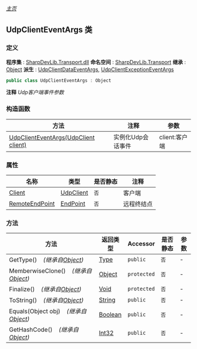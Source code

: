 ###### [主页](./Index.md "主页")
## UdpClientEventArgs 类
### 定义
**程序集** : [SharpDevLib.Transport.dll](./SharpDevLib.Transport.assembly.md "SharpDevLib.Transport.dll")
**命名空间** : [SharpDevLib.Transport](./SharpDevLib.Transport.namespace.md "SharpDevLib.Transport")
**继承** : [Object](https://learn.microsoft.com/en-us/dotnet/api/system.object "Object")
**派生** : [UdpClientDataEventArgs](./SharpDevLib.Transport.UdpClientDataEventArgs.md "UdpClientDataEventArgs"), [UdpClientExceptionEventArgs](./SharpDevLib.Transport.UdpClientExceptionEventArgs.md "UdpClientExceptionEventArgs")
``` csharp
public class UdpClientEventArgs : Object
```
**注释**
*Udp客户端事件参数*

### 构造函数
|方法|注释|参数|
|---|---|---|
|[UdpClientEventArgs(UdpClient client)](./SharpDevLib.Transport.UdpClientEventArgs.ctor.UdpClient.md "UdpClientEventArgs(UdpClient client)")|实例化Udp会话事件|client:客户端|

### 属性
|名称|类型|是否静态|注释|
|---|---|---|---|
|[Client](./SharpDevLib.Transport.UdpClientEventArgs.Client.md "Client")|[UdpClient](./SharpDevLib.Transport.UdpClient.md "UdpClient")|`否`|客户端|
|[RemoteEndPoint](./SharpDevLib.Transport.UdpClientEventArgs.RemoteEndPoint.md "RemoteEndPoint")|[EndPoint](https://learn.microsoft.com/en-us/dotnet/api/system.net.endpoint "EndPoint")|`否`|远程终结点|

### 方法
|方法|返回类型|Accessor|是否静态|参数|
|---|---|---|---|---|
|GetType()&nbsp;&nbsp;&nbsp;&nbsp;*(继承自[Object](https://learn.microsoft.com/en-us/dotnet/api/system.object "Object"))*|[Type](https://learn.microsoft.com/en-us/dotnet/api/system.type "Type")|`public`|`否`|-|
|MemberwiseClone()&nbsp;&nbsp;&nbsp;&nbsp;*(继承自[Object](https://learn.microsoft.com/en-us/dotnet/api/system.object "Object"))*|[Object](https://learn.microsoft.com/en-us/dotnet/api/system.object "Object")|`protected`|`否`|-|
|Finalize()&nbsp;&nbsp;&nbsp;&nbsp;*(继承自[Object](https://learn.microsoft.com/en-us/dotnet/api/system.object "Object"))*|[Void](https://learn.microsoft.com/en-us/dotnet/api/system.void "Void")|`protected`|`否`|-|
|ToString()&nbsp;&nbsp;&nbsp;&nbsp;*(继承自[Object](https://learn.microsoft.com/en-us/dotnet/api/system.object "Object"))*|[String](https://learn.microsoft.com/en-us/dotnet/api/system.string "String")|`public`|`否`|-|
|Equals(Object obj)&nbsp;&nbsp;&nbsp;&nbsp;*(继承自[Object](https://learn.microsoft.com/en-us/dotnet/api/system.object "Object"))*|[Boolean](https://learn.microsoft.com/en-us/dotnet/api/system.boolean "Boolean")|`public`|`否`|-|
|GetHashCode()&nbsp;&nbsp;&nbsp;&nbsp;*(继承自[Object](https://learn.microsoft.com/en-us/dotnet/api/system.object "Object"))*|[Int32](https://learn.microsoft.com/en-us/dotnet/api/system.int32 "Int32")|`public`|`否`|-|

